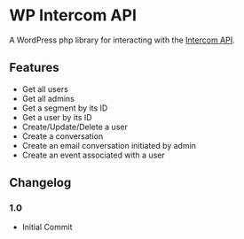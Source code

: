 # WP Intercom API
A WordPress php library for interacting with the [Intercom API](https://developers.intercom.com/docs).

## Features

* Get all users
* Get all admins
* Get a segment by its ID
* Get a user by its ID
* Create/Update/Delete a user
* Create a conversation
* Create an email conversation initiated by admin
* Create an event associated with a user

## Changelog

### 1.0

* Initial Commit
